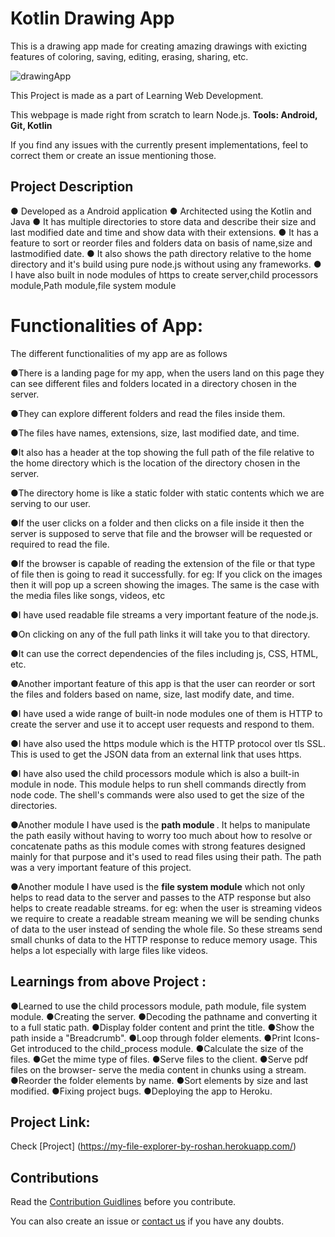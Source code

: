 # Kotlin Drawing App
This is a drawing app made for creating amazing drawings with exicting features of coloring, saving, editing, erasing, sharing, etc.

![drawingApp](https://user-images.githubusercontent.com/55108788/97798820-bf281000-1c4f-11eb-9eff-f936afa4da6e.png)

This Project is made as a part of Learning  Web Development. 

This webpage is made right from scratch to learn Node.js.
<b>Tools: Android, Git, Kotlin</b>

If you find any issues with the currently present implementations, feel to correct them or create an issue mentioning those.

## Project Description

● Developed as a Android application
● Architected using the Kotlin and Java
● It has multiple directories to store data and describe their size and last modified date and time and show data with their extensions.
● It has a feature to sort or reorder files and folders data on basis of name,size and lastmodified date.
● It also shows the path directory relative to the home directory and it's build using pure node.js without using any frameworks.
● I have also built in node modules of https to create server,child processors module,Path module,file system module

# Functionalities of App:

The different functionalities of my app are as follows

●There is a landing page for my app, when the users land on this page they can see different files and folders located in a directory chosen in the server.

●They can explore different folders and read the files inside them.

●The files have names, extensions, size, last modified date, and time.

●It also has a header at the top showing the full path of the file relative to the home directory which is the location of the directory chosen in the server.

●The directory home is like a static folder with static contents which we are serving to our user.

●If the user clicks on a folder and then clicks on a file inside it then the server is supposed to serve that file and the browser will be requested or required to read the file.

●If the browser is capable of reading the extension of the file or that type of file then is going to read it successfully.
for eg: If you click on the images then it will pop up a screen showing the images.
The same is the case with the media files like songs, videos, etc

●I have used readable file streams a very important feature of the node.js.

●On clicking on any of the full path links it will take you to that directory.

●It can use the correct dependencies of the files including js, CSS, HTML, etc.

●Another important feature of this app is that the user can reorder or sort the files and folders based on name, size, last modify date, and time.

●I have used a wide range of built-in node modules one of them is 
HTTP to create the server and use it to accept user requests and respond to them.

●I have also used the https module which is the HTTP protocol over tls SSL. This is used to get the JSON data from an external link that uses https.

●I have also used the child processors module which is also a built-in module in node. This module helps to run shell commands directly from node code. The shell's commands were also used to get the size of the directories.

●Another module I have used is the <b>path module </b>. It helps to manipulate the path easily without having to worry too much about how to resolve or concatenate paths as this module comes with strong features designed mainly for that purpose and it's used to read files using their path.
The path was a very important feature of this project.

●Another module I have used is the <b>file system module</b> which not only helps to read data to the server and passes to the ATP response but also helps to create readable streams.
for eg: when the user is streaming videos we require to create a readable stream meaning we will be sending chunks of data to the user instead of sending the whole file. So these streams send small chunks of data to the HTTP response to reduce memory usage.
This helps a lot especially with large files like videos.

## Learnings from above Project :


●Learned to use the child processors module, path module, file system module.
●Creating the server.
●Decoding the pathname and converting it to a full static path.
●Display folder content and print the title.
●Show the path inside a "Breadcrumb".
●Loop through folder elements.
●Print Icons- Get introduced to the child_process module.
●Calculate the size of the files.
●Get the mime type of files.
●Serve files to the client.
●Serve pdf files on the browser- serve the media content in chunks using a stream.
●Reorder the folder elements by name.
●Sort elements by size and last modified.
●Fixing project bugs.
●Deploying the app to Heroku. 



## Project Link: 

Check [Project] (https://my-file-explorer-by-roshan.herokuapp.com/)


## Contributions

Read the [Contribution Guidlines](https://github.com/Roshan13046/Online-File-Explorer-WebApp/blob/master/CONTRIBUTING.md) before you contribute.

You can also create an issue or [contact us](https://github.com/Roshan13046) if you have any doubts.


